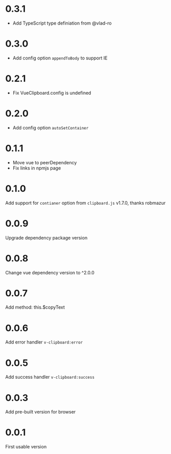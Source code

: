 # 0.3.1

- Add TypeScript type definiation from @vlad-ro

# 0.3.0

- Add config option `appendToBody` to support IE

# 0.2.1

- Fix VueClipboard.config is undefined

# 0.2.0

- Add config option `autoSetContainer`

# 0.1.1

- Move vue to peerDependency
- Fix links in npmjs page

# 0.1.0

Add support for `contianer` option from `clipboard.js` v1.7.0, thanks robmazur

# 0.0.9

Upgrade dependency package version

# 0.0.8

Change vue dependency version to ^2.0.0

# 0.0.7

Add method: this.$copyText

# 0.0.6

Add error handler `v-clipboard:error`

# 0.0.5

Add success handler `v-clipboard:success`

# 0.0.3

Add pre-built version for browser

# 0.0.1

First usable version
